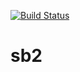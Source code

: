 [![Build Status](https://travis-ci.org/Franias/sb2.svg?branch=master)](https://travis-ci.org/Franias/sb2)

# sb2
